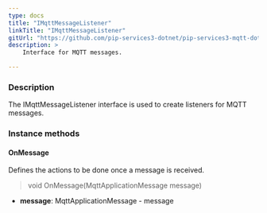 ```yaml
---
type: docs
title: "IMqttMessageListener"
linkTitle: "IMqttMessageListener"
gitUrl: "https://github.com/pip-services3-dotnet/pip-services3-mqtt-dotnet"
description: >
    Interface for MQTT messages.

---
```



### Description

The IMqttMessageListener interface is used to create listeners for MQTT messages.


### Instance methods


#### OnMessage
Defines the actions to be done once a message is received.

> void OnMessage(MqttApplicationMessage message)

- **message**: MqttApplicationMessage - message
